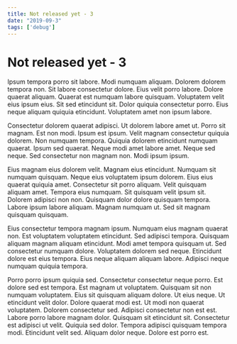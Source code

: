 ```yaml
---
title: Not released yet - 3
date: "2019-09-3"
tags: ['debug']
---
```


# Not released yet - 3

Ipsum tempora porro sit labore. Modi numquam aliquam. Dolorem dolorem tempora non. Sit labore consectetur dolore. Eius velit porro labore. Dolore quaerat aliquam. Quaerat est numquam labore quisquam. Voluptatem velit eius ipsum eius. Sit sed etincidunt sit. Dolor quiquia consectetur porro. Eius neque aliquam quiquia etincidunt. Voluptatem amet non ipsum labore.

Consectetur dolorem quaerat adipisci. Ut dolorem labore amet ut. Porro sit magnam. Est non modi. Ipsum est ipsum. Velit magnam consectetur quiquia dolorem. Non numquam tempora. Quiquia dolorem etincidunt numquam quaerat. Ipsum sed quaerat. Neque modi amet labore amet. Neque sed neque. Sed consectetur non magnam non. Modi ipsum ipsum.

Eius magnam eius dolorem velit. Magnam eius etincidunt. Numquam sit numquam quisquam. Neque eius voluptatem ipsum dolorem. Eius eius quaerat quiquia amet. Consectetur sit porro aliquam. Velit quisquam aliquam amet. Tempora eius numquam. Sit quisquam velit ipsum sit. Dolorem adipisci non non. Quisquam dolor dolore quisquam tempora. Labore ipsum labore aliquam. Magnam numquam ut. Sed sit magnam quisquam quisquam.

Eius consectetur tempora magnam ipsum. Numquam eius magnam quaerat non. Est voluptatem voluptatem etincidunt. Sed adipisci tempora. Quisquam aliquam magnam aliquam etincidunt. Modi amet tempora quisquam ut. Sed consectetur numquam dolore. Voluptatem dolorem sed neque. Etincidunt dolore est eius tempora. Eius neque aliquam aliquam labore. Adipisci neque numquam quiquia tempora.

Porro porro ipsum quiquia sed. Consectetur consectetur neque porro. Est dolore sed est tempora. Est magnam ut voluptatem. Quisquam sit non numquam voluptatem. Eius sit quisquam aliquam dolore. Ut eius neque. Ut etincidunt velit dolor. Dolore quaerat modi est. Ut modi non quaerat voluptatem. Dolorem consectetur sed. Adipisci consectetur non est est. Labore porro labore magnam dolor. Quisquam sit etincidunt sit. Consectetur est adipisci ut velit. Quiquia sed dolor. Tempora adipisci quisquam tempora modi. Etincidunt velit sed. Aliquam dolor neque. Dolore est porro est.
